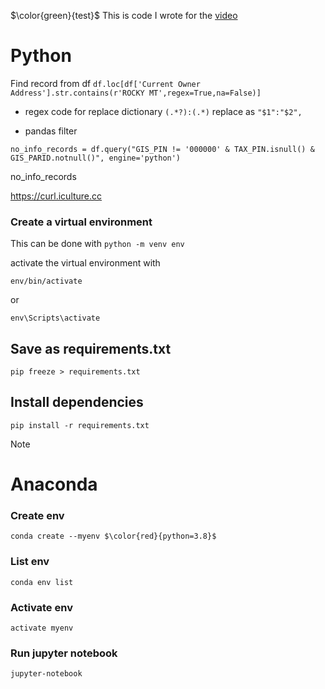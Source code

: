 $\color{green}{test}$
This is code I wrote for the [video](https://www.youtube.com/watch?v=Z2EUDerNkOY&t)
# Python
Find record from df
```df.loc[df['Current Owner Address'].str.contains(r'ROCKY MT',regex=True,na=False)]```

* regex code for replace dictionary 
```(.*?):(.*)```
replace as 
```"$1":"$2",```


* pandas filter
```
no_info_records = df.query("GIS_PIN != '000000' & TAX_PIN.isnull() & GIS_PARID.notnull()", engine='python')
```
no_info_records


https://curl.iculture.cc

### Create a virtual environment
This can be done with 
``` python -m venv env ```

activate the virtual environment with 

``` 
env/bin/activate
```

or 

```
env\Scripts\activate
```


## Save as requirements.txt
```
pip freeze > requirements.txt
```
## Install dependencies
```
pip install -r requirements.txt
```
>[!NOTE]
# Anaconda
### Create env
```
conda create --myenv $\color{red}{python=3.8}$
```
### List env
```
conda env list
```
### Activate env
```
activate myenv
```
### Run jupyter notebook
```
jupyter-notebook
```

